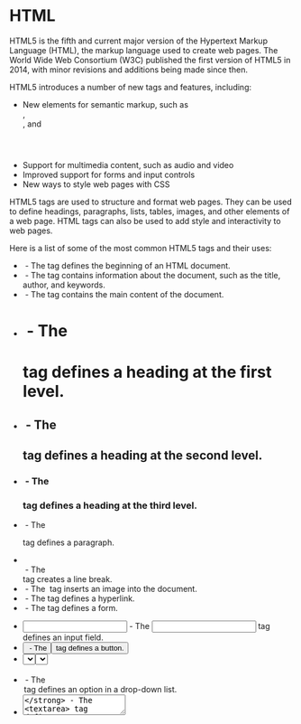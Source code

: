# HTML

HTML5 is the fifth and current major version of the Hypertext Markup Language (HTML), the markup language used to create web pages. The World Wide Web Consortium (W3C) published the first version of HTML5 in 2014, with minor revisions and additions being made since then.

HTML5 introduces a number of new tags and features, including:

- New elements for semantic markup, such as <article>, <aside>, and <header>
- Support for multimedia content, such as audio and video
- Improved support for forms and input controls
- New ways to style web pages with CSS

HTML5 tags are used to structure and format web pages. They can be used to define headings, paragraphs, lists, tables, images, and other elements of a web page. HTML tags can also be used to add style and interactivity to web pages.

Here is a list of some of the most common HTML5 tags and their uses:

- **<html>** - The <html> tag defines the beginning of an HTML document.
- **<head>** - The <head> tag contains information about the document, such as the title, author, and keywords.
- **<body>** - The <body> tag contains the main content of the document.
- **<h1>** - The <h1> tag defines a heading at the first level.
- **<h2>** - The <h2> tag defines a heading at the second level.
- **<h3>** - The <h3> tag defines a heading at the third level.
- **<p>** - The <p> tag defines a paragraph.
- **<br>** - The <br> tag creates a line break.
- **<img>** - The <img> tag inserts an image into the document.
- **<a>** - The <a> tag defines a hyperlink.
- **<form>** - The <form> tag defines a form.
- **<input>** - The <input> tag defines an input field.
- **<button>** - The <button> tag defines a button.
- **<select>** - The <select> tag defines a drop-down list.
- **<option>** - The <option> tag defines an option in a drop-down list.
- **<textarea>** - The <textarea> tag defines a text area.
- **<ul>** - The <ul> tag defines an unordered list.
- **<ol>** - The <ol> tag defines an ordered list.
- **<li>** - The <li> tag defines a list item.
- **<table>** - The <table> tag defines a table.
- **<tr>** - The <tr> tag defines a row in a table.
- <td> - The <td> tag defines a cell in a table.

These are just a few of the many HTML5 tags that are available. For more information, please consult the W3C's HTML5 specifications.

# CSS

CSS stands for Cascading Style Sheets, which is a style sheet language used for describing the presentation of a document written in HTML or XML. CSS helps to separate the content from the presentation by defining how the HTML elements should be displayed on the web page.

CSS is used to style web pages, including layout, colors, fonts, and other visual effects. It provides a wide range of features and properties that can be applied to HTML elements to make them more visually appealing and attractive. Some of the popular CSS properties include font-size, color, background-color, margin, padding, border, and many more.

CSS has several benefits over traditional HTML styling methods. First, it provides a clear separation between the content and the presentation, making it easier to maintain and update web pages. Second, it enables the creation of consistent and uniform styles across multiple web pages, improving the overall user experience. Third, it allows for greater control over the layout and design of web pages, resulting in more visually appealing and engaging websites.

CSS is an integral part of modern web development, and it is essential for web designers and developers to have a good understanding of CSS to create effective and engaging web pages. There are many resources available online to learn CSS, including tutorials, blogs, and online courses.

In conclusion, CSS is a powerful tool for styling web pages and creating visually appealing and engaging websites. Its benefits include clear separation of content and presentation, consistency across multiple web pages, and greater control over layout and design. Anyone interested in web development should learn CSS to improve their skills and create better websites.
 
 here are some properties in CSS

```css
 {
Color
Font Size
Background Color
Background
Height/Width
Box Model /* (Margin/Padding) */
Border
Border Radius
}
```
